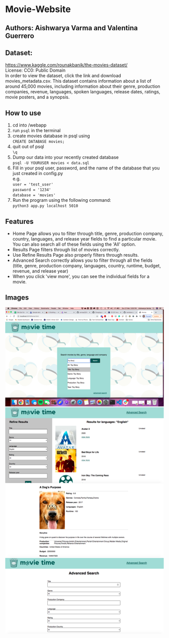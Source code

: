 # Movie-Website
## Authors: Aishwarya Varma and Valentina Guerrero

## Dataset:  
<https://www.kaggle.com/rounakbanik/the-movies-dataset/>
<br/>
License: CC0: Public Domain
<br/>
In order to view the dataset, click the link and download movies_metadata.csv.
This dataset contains information about a list of around 45,000 movies, including information about their genre, production companies, revenue, languages, spoken languages, release dates, ratings, movie posters, and a synopsis.

## How to use
1. cd into /webapp
2. run `psql` in the terminal
3. create movies database in psql using\
`CREATE DATABASE movies;`
3. quit out of psql\
`\q`
4. Dump our data into your recently created database\
`psql -U YOURUSER movies < data.sql`
5. Fill in your psql user, password, and the name of the database that you just created in config.py\
e.g.\
`user = 'test_user'`\
`password = '1234'`\
`database = 'movies'`
6. Run the program using the following command:\
`python3 app.py localhost 5010`

## Features 
* Home Page allows you to filter through title, genre, production company, country, languages, and release year fields to find a particular movie. You can also search all of these fields using the 'All' option.
* Results Page filters through list of movies correctly.
* Use Refine Results Page also properly filters through results.
* Advanced Search correctly allows you to filter through all the fields (title, genre, production company, languages, country, runtime, budget, revenue, and release year)
* When you click 'view more', you can see the individual fields for a movie.

## Images
![Home](search.png?raw=true "HomePage Search")\
![Results](results.png?raw=true "Results Page")\
![Movie](movie.png?raw=true "Individual Movie")\
![Advances Search](advances.png?raw=true "Advanced Search")


